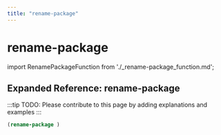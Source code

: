 ```yaml
---
title: "rename-package"
---
```


# rename-package

import RenamePackageFunction from './_rename-package_function.md';

<RenamePackageFunction />

## Expanded Reference: rename-package

:::tip
TODO: Please contribute to this page by adding explanations and examples
:::

```lisp
(rename-package )
```
